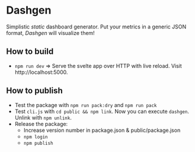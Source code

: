 # Dashgen

Simplistic *static* dashboard generator. Put your metrics in a generic JSON format, *Dashgen* will visualize them!


## How to build

- `npm run dev` => Serve the svelte app over HTTP with live reload. Visit http://localhost:5000.


## How to publish

- Test the package with `npm run pack:dry` and `npm run pack`
- Test `cli.js` with `cd public && npm link`. Now you can execute `dashgen`. Unlink with `npm unlink`.
- Release the package:
  - Increase version number in package.json & public/package.json
  - `npm login`
  - `npm publish`